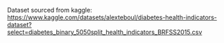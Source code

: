 Dataset sourced from kaggle: https://www.kaggle.com/datasets/alexteboul/diabetes-health-indicators-dataset?select=diabetes_binary_5050split_health_indicators_BRFSS2015.csv
